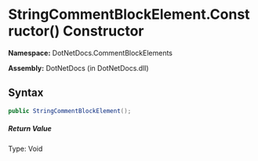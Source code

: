# StringCommentBlockElement.Constructor() Constructor
**Namespace:** DotNetDocs.CommentBlockElements

**Assembly:** DotNetDocs (in DotNetDocs.dll)
## Syntax
```csharp
public StringCommentBlockElement();
```
##### Return Value
Type: Void



